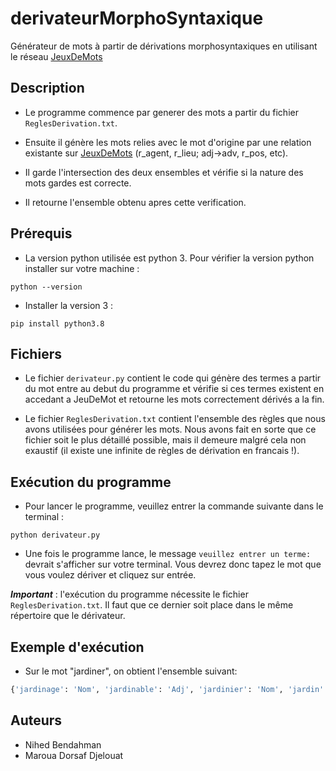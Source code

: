 # derivateurMorphoSyntaxique
Générateur de mots à partir de dérivations morphosyntaxiques en utilisant le réseau  [JeuxDeMots](http://www.jeuxdemots.org/jdm-accueil.php)


## Description

* Le programme commence par generer des mots a partir du fichier `ReglesDerivation.txt`.

* Ensuite il génère les mots relies avec le mot d'origine par une relation existante sur [JeuxDeMots](http://www.jeuxdemots.org/jdm-accueil.php) (r_agent, r_lieu; adj->adv, r_pos, etc).

* Il garde l'intersection des deux ensembles et vérifie si la nature des mots gardes est correcte.

* Il retourne l'ensemble obtenu apres cette verification.

## Prérequis

* La version python utilisée est python 3. Pour vérifier la version python installer sur votre machine : 
```
python --version
```
* Installer la version 3 : 

```
pip install python3.8
```

## Fichiers

* Le fichier `derivateur.py` contient le code qui génère des termes a partir du mot entre au debut du programme et vérifie si ces termes existent en accedant a JeuDeMot et retourne les mots correctement dérivés a la fin.



* Le fichier `ReglesDerivation.txt` contient l'ensemble des règles que nous avons utilisées pour générer les mots. Nous avons fait en sorte que ce fichier soit le plus détaillé possible, mais il demeure malgré cela non exaustif (il existe une infinite de règles de dérivation en francais !).

## Exécution du programme

* Pour lancer le programme, veuillez entrer la commande suivante dans le terminal :
```
python derivateur.py
```
* Une fois le programme lance, le message `veuillez entrer un terme: ` devrait s'afficher sur votre terminal. Vous devrez donc tapez le mot que vous voulez dériver et cliquez sur entrée.

**_Important_** : l'exécution du programme nécessite le fichier `ReglesDerivation.txt`. Il faut que ce dernier soit place dans le même répertoire que le dérivateur.

## Exemple d'exécution

* Sur le mot "jardiner", on obtient l'ensemble suivant:

```python
{'jardinage': 'Nom', 'jardinable': 'Adj', 'jardinier': 'Nom', 'jardin': 'Nom'}
```


## Auteurs

* Nihed Bendahman
* Maroua Dorsaf Djelouat



